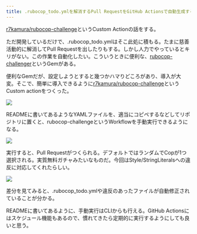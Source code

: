 ```yaml
---
title: .rubocop_todo.ymlを解消するPull RequestをGitHub Actionsで自動生成する
---
```

[r7kamura/rubocop-challenge](https://github.com/r7kamura/rubocop-challenge)というCustom Actionの話をする。

ただ開発しているだけで、.rubocop\_todo.ymlはそこ此処に積もる。たまに慈善活動的に解消してPull Requestを出したりもする。しかし人力でやっているとキリがない。この作業を自動化したい。こういうときに便利な、[rubocop-challenger](https://github.com/ryz310/rubocop_challenger)というGemがある。

便利なGemだが、設定しようとすると幾つかハマりどころがあり、導入が大変。そこで、簡単に導入できるように[r7kamura/rubocop-challenge](https://github.com/r7kamura/rubocop-challenge)というCustom actionをつくった。

![](https://lh3.googleusercontent.com/kcyizWm3yJ79TrecX14e-nB0qZrYlGRF0H3ai1ZWKpsgy0ezbbpRSAHxQRSiGqQKzIByQp0nFvbcFqfbdUDdZEoj0atS8WBzNIGItGeomLcmiV31PRk9WAk7Ta33pFjXb4BlrQn6_uBq8tRBPA)

READMEに書いてあるようなYAMLファイルを、適当にコピペするなどしてリポジトリに置くと、rubocop-challengeというWorkflowを手動実行できるようになる。

![](https://lh6.googleusercontent.com/V5Uz_tyF_0Vfb9t8dGRYXlyEE73P4dox-ZTX1O8Bco7Z6TU1gaFG-Jrrox-2MULiipSYpxWM8jLm_3Fer6h37kagLgpaj0KgTykfBBEk9gM7Wmb8YtOpbASs-EJcKkmYwlpnmB2kDe_ium0Lsg)

実行すると、Pull Requestがつくられる。デフォルトではランダムでCopが1つ選択される。実質無料ガチャみたいなものだ。今回はStyle/StringLiteralsへの違反に対応してくれたらしい。

![](https://lh4.googleusercontent.com/Bs1avXcm-o1qyz3QhCtVbI9fQu5BHhzGnoVraRMTv3_zlcSIiTRVyxWSNpnl9eb_8MzeOptgx15zojTs1wr0L9_E_1MDsgiEA0oyZMzxiw_Y0g2YfSO9GOalGVwVFOuogHvSZXWUb2U5PM_3hA)

差分を見てみると、.rubocop\_todo.ymlや違反のあったファイルが自動修正されていることが分かる。

READMEに書いてあるように、手動実行はCLIからも行える。GitHub Actionsにはスケジュール機能もあるので、慣れてきたら定期的に実行するようにしても良いと思う。
